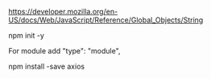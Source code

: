 https://developer.mozilla.org/en-US/docs/Web/JavaScript/Reference/Global_Objects/String

npm init -y

For module add 
"type": "module",

npm install -save axios